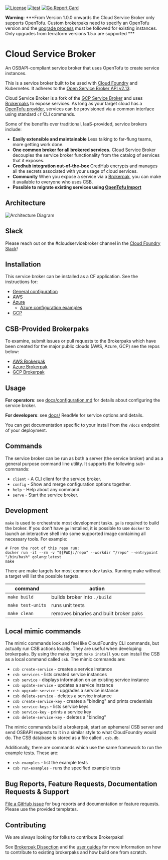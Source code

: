 [![License](https://img.shields.io/badge/license-Apache%202.0-blue.svg)](https://opensource.org/license/apache-2-0/)
[![test](https://github.com/cloudfoundry/cloud-service-broker/workflows/run-tests/badge.svg?branch=main)](https://github.com/cloudfoundry/cloud-service-broker/actions?query=workflow%3Arun-tests+branch%3Amain)
[![Go Report Card](https://goreportcard.com/badge/github.com/cloudfoundry/cloud-service-broker)](https://goreportcard.com/report/github.com/cloudfoundry/cloud-service-broker)

**Warning**: ***From Version 1.0.0 onwards the Cloud Service Broker only supports OpenTofu. Custom brokerpaks need to specify an OpenTofu version and the [upgrade process](https://github.com/cloudfoundry/cloud-service-broker/blob/main/docs/terraform-upgrades.md) must be followed for existing instances. Only upgrades from terraform versions 1.5.x are supported ***

# Cloud Service Broker
An OSBAPI-compliant service broker that uses OpenTofu to create service instances.

This is a service broker built to be used with [Cloud Foundry](https://docs.cloudfoundry.org/services/overview.html) and Kubernetes. It adheres to the [Open Service Broker API v2.13](https://github.com/openservicebrokerapi/servicebroker/blob/v2.13/spec.md).

Cloud Service Broker is a fork of the [GCP Service Broker](https://github.com/GoogleCloudPlatform/gcp-service-broker)
and uses [Brokerpaks](https://github.com/cloudfoundry/cloud-service-broker/blob/main/docs/brokerpak-intro.md) to
expose services. As long as your target cloud has a [OpenTofu provider](https://opentofu.org/docs/language/providers/),
services can be provisioned via a common interface using standard `cf` CLI commands.

Some of the benefits over traditional, IaaS-provided, service brokers include: 
- **Easily extensible and maintainable** Less talking to far-flung teams, more getting work done. 
- **One common broker for all brokered services.** Cloud Service Broker decouples the service broker functionality from the catalog of services that it exposes.
- **Credhub integration out-of-the-box** CredHub encrypts and manages all the secrets associated with your usage of cloud services.
- **Community** When you expose a service via a [Brokerpak](https://github.com/cloudfoundry/cloud-service-broker/blob/main/docs/brokerpak-intro.md), you can make it available to everyone who uses CSB.
- **Possible to migrate existing services using [OpenTofu Import](https://opentofu.org/docs/language/import/)**

## Architecture
![Architecture Diagram](https://lh6.googleusercontent.com/GoNJx-4dQ51pEY6mCLkus1peKhZJbDMj4JHpdu83stfQrbcsjd45ypBPzpspfWAPPYrc63BREaawwRHS4Ht4U7m2yWAHItwaIgfuwUtn_KxfF96s6Jby7BRIliZ6BZz1HL-KhaI)


## Slack
Please reach out on the #cloudservicebroker channel in the [Cloud Foundry Slack](https://slack.cloudfoundry.org/)! 

## Installation

This service broker can be installed as a CF application. See the instructions for:

* [General configuration](./docs/configuration.md)
* [AWS](https://github.com/cloudfoundry/csb-brokerpak-aws/blob/main/docs/installation.md)
* [Azure](https://github.com/cloudfoundry/csb-brokerpak-azure/blob/main/docs/azure-installation.md)
  * [Azure configuration examples](https://github.com/cloudfoundry/csb-brokerpak-azure/blob/main/docs/azure-example-configs.md)
* [GCP](https://github.com/cloudfoundry/csb-brokerpak-gcp/blob/main/docs/installation.md)


## CSB-Provided Brokerpaks 

To examine, submit issues or pull requests to the Brokerpaks which have been created for the major public clouds (AWS, Azure, GCP) see the repos below:

* [AWS Brokerpak](https://github.com/cloudfoundry/csb-brokerpak-aws)
* [Azure Brokerpak](https://github.com/cloudfoundry/csb-brokerpak-azure)
* [GCP Brokerpak](https://github.com/cloudfoundry/csb-brokerpak-gcp)

## Usage

**For operators**: see [docs/configuration.md](./docs/configuration.md) for details about configuring the service broker.

**For developers**: see [docs/](./docs) ReadMe for service options and details.

You can get documentation specific to your install from the `/docs` endpoint of your deployment.


## Commands

The service broker can be run as both a server (the service broker) and as a general purpose command line utility.
It supports the following sub-commands:

 * `client` - A CLI client for the service broker.
 * `config` - Show and merge configuration options together.
 * `help` - Help about any command.
 * `serve` - Start the service broker.

## Development

`make` is used to orchestrate most development tasks. 
`go` is required to build the broker.
If you don't have `go` installed, it is possible to use `docker` to launch an interactive shell into some supported image containing all necessary tools. For example:
```
# From the root of this repo run:
docker run -it --rm -v "${PWD}:/repo" --workdir "/repo" --entrypoint "/bin/bash" golang:latest
make
```

There are make targets for most common dev tasks. Running make without a target will list the possible targets.

| command           | action                                 |
|-------------------|----------------------------------------|
| `make build`      | builds broker into `./build`           |
| `make test-units` | runs unit tests                        |
| `make clean`      | removes binaries and built broker paks |

## Local mimic commands
The mimic commands look and feel like CloudFoundry CLI commands, but actually run CSB actions locally. They are useful when developing brokerpaks.
By using the make target `make install` you can install the CSB as a local command called `csb`.
The mimic commands are:
- `csb create-service` - creates a service instance
- `csb services` - lists created service instances
- `csb service` - displays information on an existing service instance
- `csb update-service` - updates a service instance
- `csb upgrade-service` - upgrades a service instance
- `csb delete-service` - deletes a service instance
- `csb create-service-key` - creates a "binding" and prints credentials
- `csb service-keys` - lists service keys
- `csb service-key` - prints a service key
- `csb delete-service-key` - deletes a "binding"

The mimic commands build a brokerpak, start an ephemeral CSB server and send OSBAPI
requests to it in a similar style to what CloudFoundry would do. The CSB database
is stored as a file called `.csb.db`.

Additionally, there are commands which use the same framework to run the example tests. These are:
- `csb examples` - list the example tests
- `csb run-examples` - runs the specified example tests


## Bug Reports, Feature Requests, Documentation Requests & Support

[File a GitHub issue](https://github.com/cloudfoundry/cloud-service-broker/issues) for bug reports and documentation or feature requests. Please use the provided templates.  

## Contributing
We are always looking for folks to contribute Brokerpaks! 

See [Brokerpak Dissection](https://github.com/cloudfoundry/cloud-service-broker/blob/main/docs/brokerpak-dissection.md) and the [user guides](https://github.com/cloudfoundry/cloud-service-broker/blob/main/docs/user-guides) for more information on how to contribute to existing brokerpaks and how build one from scratch.
